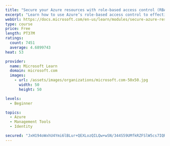 ```yaml
---
title: "Secure your Azure resources with role-based access control (RBAC)"
excerpt: "Learn how to use Azure’s role-based access control to effectively manage your team’s access to Azure resources."
webUrl: https://docs.microsoft.com/en-us/learn/modules/secure-azure-resources-with-rbac/
type: course
price: Free
length: PT37M
ratings:
  count: 7451
  average: 4.6899743
heat: 53

provider:
  name: Microsoft Learn
  domain: microsoft.com
  images:
    - url: /assets/images/organizations/microsoft.com-50x50.jpg
      width: 50
      height: 50

levels:
  - Beginner

topics:
  - Azure
  - Management Tools
  - Identity

secured: "JxH194oWxhU4Ymi6lBLur+QEXLozQILQw+wSN/344S59UMfkRZFSlW5cs7IQRAEZOzwGPi6y9J/3Q8lxoZTqH0sz1JDq+LWcZGpz/KZFOIHqkN5hBvvUO/ohPYCU2Yec1ue5YIdX03FUGDKSYTVsMk2lGUWWS2DwFTqlVl75AD6Od5rHaJYQCu1Vu4WsFLgsUZbClKm3VEeR8bhHFvN4Qzu1LfUJ3/TeGUxPXlFQBz49fZn3F5iNHk76D3mSRwBppYnzYGkjC8x7V88b4j7e9eC4I8G/pKwZiSdlEo350IecwWkFJNoiX1SKx0wbZtwgTDgFAaF6bVQkKiT2sKahdSLmqr7EwXpnDqN6B6/JagDE7g4Jf6+GG3UjbBfA9keegNDb44QzBNlnX8QlL5cjUS36VybeRp48F9BGzb5AgJ8=;B6JaYYmOZrT5xw5UieT3Tw=="
---
```


